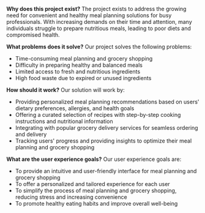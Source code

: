
**Why does this project exist?**
The project exists to address the growing need for convenient and healthy meal planning solutions for busy professionals. With increasing demands on their time and attention, many individuals struggle to prepare nutritious meals, leading to poor diets and compromised health.

**What problems does it solve?**
Our project solves the following problems:

* Time-consuming meal planning and grocery shopping
* Difficulty in preparing healthy and balanced meals
* Limited access to fresh and nutritious ingredients
* High food waste due to expired or unused ingredients

**How should it work?**
Our solution will work by:

* Providing personalized meal planning recommendations based on users' dietary preferences, allergies, and health goals
* Offering a curated selection of recipes with step-by-step cooking instructions and nutritional information
* Integrating with popular grocery delivery services for seamless ordering and delivery
* Tracking users' progress and providing insights to optimize their meal planning and grocery shopping

**What are the user experience goals?**
Our user experience goals are:

* To provide an intuitive and user-friendly interface for meal planning and grocery shopping
* To offer a personalized and tailored experience for each user
* To simplify the process of meal planning and grocery shopping, reducing stress and increasing convenience
* To promote healthy eating habits and improve overall well-being
